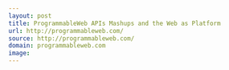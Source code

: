 ```yaml
---
layout: post
title: ProgrammableWeb APIs Mashups and the Web as Platform
url: http://programmableweb.com/
source: http://programmableweb.com/
domain: programmableweb.com
image: 
---
```



